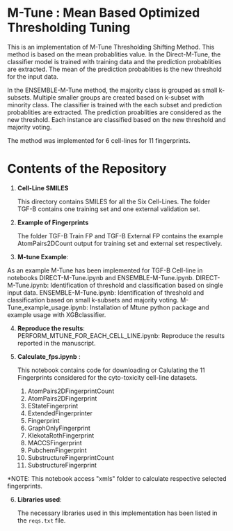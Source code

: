 # M-Tune : Mean Based Optimized Thresholding Tuning
This is an implementation of M-Tune Thresholding Shifting Method. 
This method is based on the mean probablities value. In the Direct-M-Tune,
the classifier model is trained with training data and the prediction probablities
are extracted. The mean of the prediction probablities is the new threshold for the input data.

In the ENSEMBLE-M-Tune method, the majority class is grouped as small k-subsets. 
Multiple smaller groups are created based on k-subset with minority class. The classifier is trained with the 
each subset and prediction probablities are extracted. The prediction proablities are considered as the new threshold.
Each instance are classified based on the new threshold and majority voting. 



The method was implemented for 6 cell-lines for 11 fingerprints.


# Contents of the Repository

1. **Cell-Line SMILES**

    This directory contains SMILES for all the Six Cell-Lines. The folder TGF-B contains one training set and one external validation set. 
	
2. **Example of Fingerprints**
    
	The folder TGF-B Train FP and TGF-B External FP contains the example AtomPairs2DCount output for training set and external set respectively. 

3. **M-tune Example**:

As an example M-Tune has been implemented for TGF-B Cell-line in notebooks DIRECT-M-Tune.ipynb and ENSEMBLE-M-Tune.ipynb. DIRECT-M-Tune.ipynb: Identification of threshold and classification based on single input data. ENSEMBLE-M-Tune.ipynb: Identification of threshold and classification based on small k-subsets and majority voting. M-Tune_example_usage.ipynb: Installation of Mtune python package and example usage with XGBclassifier. 

4. **Reproduce the results**:
   PERFORM_MTUNE_FOR_EACH_CELL_LINE.ipynb: Reproduce the results reported in the manuscript. 
	
	
5. **Calculate_fps.ipynb** :  

    This notebook contains code for downloading or Calulating the 11 Fingerprints considered for the cyto-toxicity cell-line datasets.
	
    1. AtomPairs2DFingerprintCount
    1. AtomPairs2DFingerprint
    1. EStateFingerprint
    1. ExtendedFingerprinter
    1. Fingerprint
    1. GraphOnlyFingerprint
    1. KlekotaRothFingerprint
    1. MACCSFingerprint
    1. PubchemFingerprint
    1. SubstructureFingerprintCount
    1. SubstructureFingerprint
	
*NOTE: This notebook access "xmls" folder to calculate respective selected fingerprints. 



6. **Libraries used**:

    The necessary libraries used in this implementation has been listed in the `reqs.txt` file.
